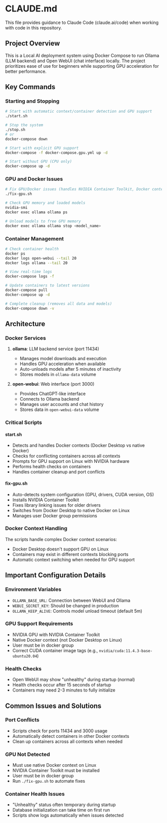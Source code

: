 # CLAUDE.md

This file provides guidance to Claude Code (claude.ai/code) when working with code in this repository.

## Project Overview

This is a Local AI deployment system using Docker Compose to run Ollama (LLM backend) and Open WebUI (chat interface) locally. The project prioritizes ease of use for beginners while supporting GPU acceleration for better performance.

## Key Commands

### Starting and Stopping
```bash
# Start with automatic context/container detection and GPU support
./start.sh

# Stop the system
./stop.sh
# or
docker-compose down

# Start with explicit GPU support
docker-compose -f docker-compose.gpu.yml up -d

# Start without GPU (CPU only)
docker-compose up -d
```

### GPU and Docker Issues
```bash
# Fix GPU/Docker issues (handles NVIDIA Container Toolkit, Docker contexts, permissions)
./fix-gpu.sh

# Check GPU memory and loaded models
nvidia-smi
docker exec ollama ollama ps

# Unload models to free GPU memory
docker exec ollama ollama stop <model_name>
```

### Container Management
```bash
# Check container health
docker ps
docker logs open-webui --tail 20
docker logs ollama --tail 20

# View real-time logs
docker-compose logs -f

# Update containers to latest versions
docker-compose pull
docker-compose up -d

# Complete cleanup (removes all data and models)
docker-compose down -v
```

## Architecture

### Docker Services
1. **ollama**: LLM backend service (port 11434)
   - Manages model downloads and execution
   - Handles GPU acceleration when available
   - Auto-unloads models after 5 minutes of inactivity
   - Stores models in `ollama-data` volume

2. **open-webui**: Web interface (port 3000)
   - Provides ChatGPT-like interface
   - Connects to Ollama backend
   - Manages user accounts and chat history
   - Stores data in `open-webui-data` volume

### Critical Scripts

#### start.sh
- Detects and handles Docker contexts (Docker Desktop vs native Docker)
- Checks for conflicting containers across all contexts
- Prompts for GPU support on Linux with NVIDIA hardware
- Performs health checks on containers
- Handles container cleanup and port conflicts

#### fix-gpu.sh
- Auto-detects system configuration (GPU, drivers, CUDA version, OS)
- Installs NVIDIA Container Toolkit
- Fixes library linking issues for older drivers
- Switches from Docker Desktop to native Docker on Linux
- Manages user Docker group permissions

### Docker Context Handling
The scripts handle complex Docker context scenarios:
- Docker Desktop doesn't support GPU on Linux
- Containers may exist in different contexts blocking ports
- Automatic context switching when needed for GPU support

## Important Configuration Details

### Environment Variables
- `OLLAMA_BASE_URL`: Connection between WebUI and Ollama
- `WEBUI_SECRET_KEY`: Should be changed in production
- `OLLAMA_KEEP_ALIVE`: Controls model unload timeout (default 5m)

### GPU Support Requirements
- NVIDIA GPU with NVIDIA Container Toolkit
- Native Docker context (not Docker Desktop on Linux)
- User must be in docker group
- Correct CUDA container image tags (e.g., `nvidia/cuda:11.4.3-base-ubuntu20.04`)

### Health Checks
- Open WebUI may show "unhealthy" during startup (normal)
- Health checks occur after 15 seconds of startup
- Containers may need 2-3 minutes to fully initialize

## Common Issues and Solutions

### Port Conflicts
- Scripts check for ports 11434 and 3000 usage
- Automatically detect containers in other Docker contexts
- Clean up containers across all contexts when needed

### GPU Not Detected
- Must use native Docker context on Linux
- NVIDIA Container Toolkit must be installed
- User must be in docker group
- Run `./fix-gpu.sh` to automate fixes

### Container Health Issues
- "Unhealthy" status often temporary during startup
- Database initialization can take time on first run
- Scripts show logs automatically when issues detected